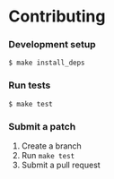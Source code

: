 # Contributing

### Development setup

    $ make install_deps

### Run tests

    $ make test

### Submit a patch

1. Create a branch
1. Run `make test`
1. Submit a pull request
